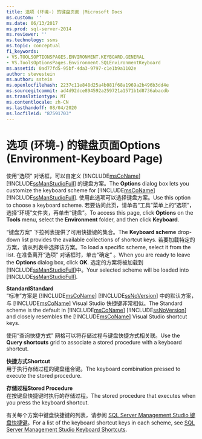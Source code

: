 ```yaml
---
title: 选项 (环境-) 的键盘页面 |Microsoft Docs
ms.custom: ''
ms.date: 06/13/2017
ms.prod: sql-server-2014
ms.reviewer: ''
ms.technology: ssms
ms.topic: conceptual
f1_keywords:
- VS.TOOLSOPTIONSPAGES.ENVIRONMENT.KEYBOARD.GENERAL
- VS.ToolsOptionsPages.Environment.SQLEnvironmentKeyboard
ms.assetid: 0ad77fd5-95bf-4da3-9797-c1e1b9a1102e
author: stevestein
ms.author: sstein
ms.openlocfilehash: 2237c11e848d25a4b081f68a1969a2b496b3dd4e
ms.sourcegitcommit: ad4d92dce894592a259721a1571b1d8736abacdb
ms.translationtype: MT
ms.contentlocale: zh-CN
ms.lasthandoff: 08/04/2020
ms.locfileid: "87591703"
---
```

# <a name="options-environment-keyboard-page"></a><span data-ttu-id="0001a-102">选项 (环境-) 的键盘页面</span><span class="sxs-lookup"><span data-stu-id="0001a-102">Options (Environment-Keyboard Page)</span></span>
  <span data-ttu-id="0001a-103">使用“选项”  对话框，可以自定义 [!INCLUDE[msCoName](../../includes/msconame-md.md)] [!INCLUDE[ssManStudioFull](../../includes/ssmanstudiofull-md.md)] 的键盘方案。</span><span class="sxs-lookup"><span data-stu-id="0001a-103">The **Options** dialog box lets you customize the keyboard scheme for [!INCLUDE[msCoName](../../includes/msconame-md.md)] [!INCLUDE[ssManStudioFull](../../includes/ssmanstudiofull-md.md)].</span></span> <span data-ttu-id="0001a-104">使用此选项可以选择键盘方案。</span><span class="sxs-lookup"><span data-stu-id="0001a-104">Use this option to choose a keyboard scheme.</span></span> <span data-ttu-id="0001a-105">若要访问此页，请单击“工具”菜单上的“选项”，选择“环境”文件夹，再单击“键盘”。</span><span class="sxs-lookup"><span data-stu-id="0001a-105">To access this page, click **Options** on the **Tools** menu, select the **Environment** folder, and then click **Keyboard**.</span></span>  
  
 <span data-ttu-id="0001a-106">“键盘方案”  下拉列表提供了可用快捷键的集合。</span><span class="sxs-lookup"><span data-stu-id="0001a-106">The **Keyboard scheme** drop-down list provides the available collections of shortcut keys.</span></span> <span data-ttu-id="0001a-107">若要加载特定的方案，请从列表中选择该方案。</span><span class="sxs-lookup"><span data-stu-id="0001a-107">To load a specific scheme, select it from the list.</span></span> <span data-ttu-id="0001a-108">在准备离开“选项”  对话框时，单击“确定”  。</span><span class="sxs-lookup"><span data-stu-id="0001a-108">When you are ready to leave the **Options** dialog box, click **OK**.</span></span> <span data-ttu-id="0001a-109">选定的方案将被加载到 [!INCLUDE[ssManStudioFull](../../includes/ssmanstudiofull-md.md)]中。</span><span class="sxs-lookup"><span data-stu-id="0001a-109">Your selected scheme will be loaded into [!INCLUDE[ssManStudioFull](../../includes/ssmanstudiofull-md.md)].</span></span>  
  
 <span data-ttu-id="0001a-110">**Standard**</span><span class="sxs-lookup"><span data-stu-id="0001a-110">**Standard**</span></span>  
 <span data-ttu-id="0001a-111">“标准”方案是 [!INCLUDE[msCoName](../../includes/msconame-md.md)] [!INCLUDE[ssNoVersion](../../includes/ssnoversion-md.md)] 中的默认方案，与 [!INCLUDE[msCoName](../../includes/msconame-md.md)] Visual Studio 快捷键非常相似。</span><span class="sxs-lookup"><span data-stu-id="0001a-111">The Standard scheme is the default in [!INCLUDE[msCoName](../../includes/msconame-md.md)] [!INCLUDE[ssNoVersion](../../includes/ssnoversion-md.md)] and closely resembles the [!INCLUDE[msCoName](../../includes/msconame-md.md)] Visual Studio shortcut keys.</span></span>  
  
 <span data-ttu-id="0001a-112">使用“查询快捷方式”  网格可以将存储过程与键盘快捷方式相关联。</span><span class="sxs-lookup"><span data-stu-id="0001a-112">Use the **Query shortcuts** grid to associate a stored procedure with a keyboard shortcut.</span></span>  
  
 <span data-ttu-id="0001a-113">**快捷方式**</span><span class="sxs-lookup"><span data-stu-id="0001a-113">**Shortcut**</span></span>  
 <span data-ttu-id="0001a-114">用于执行存储过程的键盘组合键。</span><span class="sxs-lookup"><span data-stu-id="0001a-114">The keyboard combination pressed to execute the stored procedure.</span></span>  
  
 <span data-ttu-id="0001a-115">**存储过程**</span><span class="sxs-lookup"><span data-stu-id="0001a-115">**Stored Procedure**</span></span>  
 <span data-ttu-id="0001a-116">在按键盘快捷键时执行的存储过程。</span><span class="sxs-lookup"><span data-stu-id="0001a-116">The stored procedure that executes when you press the keyboard shortcut.</span></span>  
  
 <span data-ttu-id="0001a-117">有关每个方案中键盘快捷键的列表，请参阅 [SQL Server Management Studio 键盘快捷键](../sql-server-management-studio-keyboard-shortcuts.md)。</span><span class="sxs-lookup"><span data-stu-id="0001a-117">For a list of the keyboard shortcut keys in each scheme, see [SQL Server Management Studio Keyboard Shortcuts](../sql-server-management-studio-keyboard-shortcuts.md).</span></span>  
  
  
